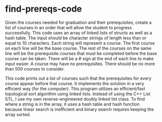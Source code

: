 # find-prereqs-code
Given the courses needed for graduation and their prerequisites, create a list of courses in an order that will allow the student to progress successfully. This code uses an array of linked lists of structs as well as a hash table.
The input should be character strings of length less than or equal to 10 characters.   Each string will represent a course.  The first course on each line will be the base course.  The rest of the courses on the same line will be the prerequisite courses that must be completed before the base course can be taken.  There will be a # sign at the end of each line to make input easier. A course may have no prerequisites.
There should be no more than 500 courses to consider.

This code prints out a list of courses such that the prerequisites for every course appear before that course.  It implements the solution in a very efficient way (for the computer).
This program utilizes an efficient/fast topological sort algorithm using linked lists. Instead of using the C++ List STL, I use my own reverse-engineered doubly linked list class.
To find where a string is in the array, it uses a hash table and hash function because linear search is inefficient and binary search requires keeping the array sorted.
